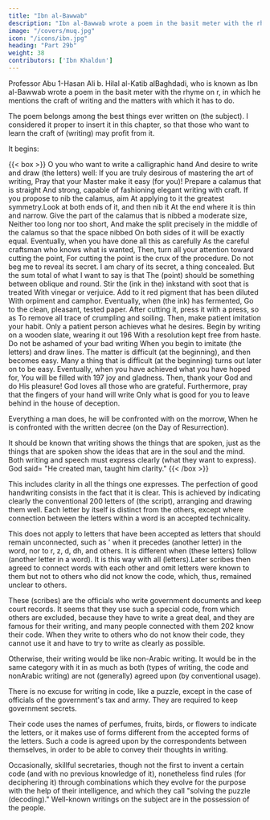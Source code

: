 ```yaml
---
title: "Ibn al-Bawwab"
description: "Ibn al-Bawwab wrote a poem in the basit meter with the rhyme on r"
image: "/covers/muq.jpg"
icon: "/icons/ibn.jpg"
heading: "Part 29b"
weight: 38
contributors: ['Ibn Khaldun']
---
```



Professor Abu 1-Hasan Ali b. Hilal al-Katib alBaghdadi, who is known as Ibn al-Bawwab wrote a poem in the basit meter with the rhyme on r, in which he mentions the craft of writing and the matters with which it has to do. 

The poem belongs among the best things ever written on (the subject). I considered it proper to insert it in this chapter, so that those who want to learn the craft of (writing) may profit from it. 

It begins:

{{< box >}}
O you who want to write a calligraphic hand 
And desire to write and draw (the letters) well:
If you are truly desirous of mastering the art of writing,
Pray that your Master make it easy (for you)!
Prepare a calamus that is straight
And strong, capable of fashioning elegant writing with craft.
If you propose to nib the calamus, aim
At applying to it the greatest symmetry.Look at both ends of it, and then nib it
At the end where it is thin and narrow.
Give the part of the calamus that is nibbed a moderate size,
Neither too long nor too short,
And make the split precisely in the middle of the calamus so that the space nibbed
On both sides of it will be exactly equal.
Eventually, when you have done all this as carefully
As the careful craftsman who knows what is wanted,
Then, turn all your attention toward cutting the point,
For cutting the point is the crux of the procedure.
Do not beg me to reveal its secret.
I am chary of its secret, a thing concealed.
But the sum total of what I want to say is that
The (point) should be something between oblique and round.
Stir the (ink in the) inkstand with soot that is treated
With vinegar or verjuice.
Add to it red pigment that has been diluted
With orpiment and camphor.
Eventually, when (the ink) has fermented,
Go to the clean, pleasant, tested paper.
After cutting it, press it with a press, so as
To remove all trace of crumpling and soiling.
Then, make patient imitation your habit.
Only a patient person achieves what he desires.
Begin by writing on a wooden slate, wearing it out 196
With a resolution kept free from haste.
Do not be ashamed of your bad writing
When you begin to imitate (the letters) and draw lines.
The matter is difficult (at the beginning), and then becomes easy.
Many a thing that is difficult (at the beginning) turns out later on to be easy.
Eventually, when you have achieved what you have hoped for,
You will be filled with 197 joy and gladness.
Then, thank your God and do His pleasure!
God loves all those who are grateful.
Furthermore, pray that the fingers of your hand will write
Only what is good for you to leave behind in the house of deception.

Everything a man does, he will be confronted with on the morrow,
When he is confronted with the written decree (on the Day of Resurrection).

It should be known that writing shows the things that are spoken, just as the things that are spoken show the ideas that are in the soul and the mind. Both writing and speech must express clearly (what they want to express). God said= "He created man, taught him clarity."
{{< /box >}}


This includes clarity in all the things one expresses. The perfection of good handwriting consists in the fact that it is clear. This is achieved by indicating clearly the conventional 200 letters of (the script), arranging and drawing them well. Each letter by itself is distinct from the others, except where connection between the letters within a word is an accepted technicality. 

This does not apply to letters that have been accepted as letters that should remain unconnected, such as ' when it precedes (another letter) in the word, nor to r, z, d, dh, and others. It is different when (these letters) follow (another letter in a word). It is this way with all (letters).Later scribes then agreed to connect words with each other and omit letters were known to them but not to others who did not know the code, which, thus, remained unclear to others. 

These (scribes) are the officials who write government documents and keep court records. It seems that they use such a special code, from which others are excluded, because they have to write a great deal, and they are famous for their writing, and many people connected with them 202 know their code. When they write to others who do not know their code, they cannot use it and have to try to write as clearly as possible. 

Otherwise, their writing would be like non-Arabic writing. It would be in the same category with it in as much as both
(types of writing, the code and nonArabic writing) are not (generally) agreed upon (by conventional usage). 

There is no excuse for writing in code, like a puzzle, except in the case of officials of the government's tax and army. They are required to keep government secrets. 

Their code uses the names of perfumes, fruits, birds, or flowers to indicate the letters, or it makes use of forms different from the accepted forms of the letters. Such a code is agreed upon by the correspondents between themselves, in order to be able to convey their thoughts in writing. 

Occasionally, skillful secretaries, though not the first to invent a certain code (and with no previous knowledge of it), nonetheless find rules (for deciphering it) through combinations which they evolve for the purpose with the help of their intelligence, and which they call "solving the puzzle (decoding)." Well-known writings on the subject are in the possession of the people.
